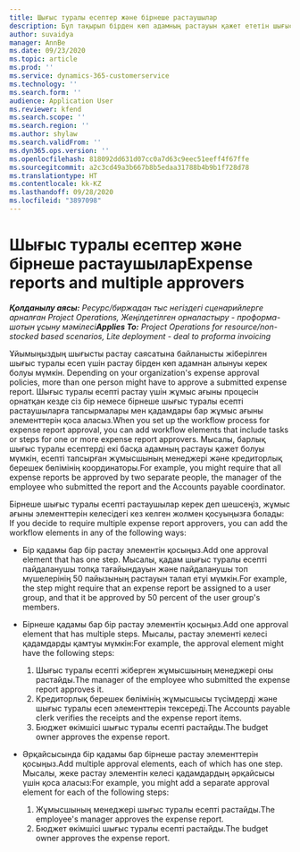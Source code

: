 ```yaml
---
title: Шығыс туралы есептер және бірнеше растаушылар
description: Бұл тақырып бірден көп адамның растауын қажет ететін шығыс туралы есептер жайлы ақпаратпен қамтамасыз етеді.
author: suvaidya
manager: AnnBe
ms.date: 09/23/2020
ms.topic: article
ms.prod: ''
ms.service: dynamics-365-customerservice
ms.technology: ''
ms.search.form: ''
audience: Application User
ms.reviewer: kfend
ms.search.scope: ''
ms.search.region: ''
ms.author: shylaw
ms.search.validFrom: ''
ms.dyn365.ops.version: ''
ms.openlocfilehash: 818092dd631d07cc0a7d63c9eec51eeff4f67ffe
ms.sourcegitcommit: a2c3cd49a3b667b8b5edaa31788b4b9b1f728d78
ms.translationtype: HT
ms.contentlocale: kk-KZ
ms.lasthandoff: 09/28/2020
ms.locfileid: "3897098"
---
```

# <a name="expense-reports-and-multiple-approvers"></a><span data-ttu-id="cb75a-103">Шығыс туралы есептер және бірнеше растаушылар</span><span class="sxs-lookup"><span data-stu-id="cb75a-103">Expense reports and multiple approvers</span></span>

<span data-ttu-id="cb75a-104">_**Қолданылу аясы:** Ресурс/биржадан тыс негіздегі сценарийлерге арналған Project Operations, Жеңілдетілген орналастыру - проформа-шотын ұсыну мәмілесі_</span><span class="sxs-lookup"><span data-stu-id="cb75a-104">_**Applies To:** Project Operations for resource/non-stocked based scenarios, Lite deployment - deal to proforma invoicing_</span></span>

<span data-ttu-id="cb75a-105">Ұйымыңыздың шығысты растау саясатына байланысты жіберілген шығыс туралы есеп үшін растау бірден көп адамнан алынуы керек болуы мүмкін.  </span><span class="sxs-lookup"><span data-stu-id="cb75a-105">Depending on your organization's expense approval policies, more than one person might have to approve a submitted expense report.</span></span> <span data-ttu-id="cb75a-106">Шығыс туралы есепті растау үшін жұмыс ағыны процесін орнатқан кезде сіз бір немесе бірнеше шығыс туралы есепті растаушыларға тапсырмалары мен қадамдары бар жұмыс ағыны элементтерін қоса аласыз.</span><span class="sxs-lookup"><span data-stu-id="cb75a-106">When you set up the workflow process for expense report approval, you can add workflow elements that include tasks or steps for one or more expense report approvers.</span></span> <span data-ttu-id="cb75a-107">Мысалы, барлық шығыс туралы есептерді екі басқа адамның растауы қажет болуы мүмкін, есепті тапсырған жұмысшының менеджері және кредиторлық берешек бөлімінің координаторы.</span><span class="sxs-lookup"><span data-stu-id="cb75a-107">For example, you might require that all expense reports be approved by two separate people, the manager of the employee who submitted the report and the Accounts payable coordinator.</span></span>

<span data-ttu-id="cb75a-108">Бірнеше шығыс туралы есепті растаушылар керек деп шешсеңіз, жұмыс ағыны элементтерін келесідегі кез келген жолмен қосуыңызға болады: </span><span class="sxs-lookup"><span data-stu-id="cb75a-108">If you decide to require multiple expense report approvers, you can add the workflow elements in any of the following ways:</span></span>

- <span data-ttu-id="cb75a-109">Бір қадамы бар бір растау элементін қосыңыз.</span><span class="sxs-lookup"><span data-stu-id="cb75a-109">Add one approval element that has one step.</span></span> <span data-ttu-id="cb75a-110">Мысалы, қадам шығыс туралы есепті пайдаланушы топқа тағайындауын және пайдаланушы топ мүшелерінің 50 пайызының растауын талап етуі мүмкін.</span><span class="sxs-lookup"><span data-stu-id="cb75a-110">For example, the step might require that an expense report be assigned to a user group, and that it be approved by 50 percent of the user group's members.</span></span>
- <span data-ttu-id="cb75a-111">Бірнеше қадамы бар бір растау элементін қосыңыз.</span><span class="sxs-lookup"><span data-stu-id="cb75a-111">Add one approval element that has multiple steps.</span></span> <span data-ttu-id="cb75a-112">Мысалы, растау элементі келесі қадамдарды қамтуы мүмкін:</span><span class="sxs-lookup"><span data-stu-id="cb75a-112">For example, the approval element might have the following steps:</span></span>

    1. <span data-ttu-id="cb75a-113">Шығыс туралы есепті жіберген жұмысшының менеджері оны растайды.</span><span class="sxs-lookup"><span data-stu-id="cb75a-113">The manager of the employee who submitted the expense report approves it.</span></span>
    2. <span data-ttu-id="cb75a-114">Кредиторлық берешек бөлімінің жұмысшысы түсімдерді және шығыс туралы есеп элементтерін тексереді.</span><span class="sxs-lookup"><span data-stu-id="cb75a-114">The Accounts payable clerk verifies the receipts and the expense report items.</span></span>
    3. <span data-ttu-id="cb75a-115">Бюджет өкімшісі шығыс туралы есепті растайды.</span><span class="sxs-lookup"><span data-stu-id="cb75a-115">The budget owner approves the expense report.</span></span>

- <span data-ttu-id="cb75a-116">Әрқайсысында бір қадамы бар бірнеше растау элементтерін қосыңыз.</span><span class="sxs-lookup"><span data-stu-id="cb75a-116">Add multiple approval elements, each of which has one step.</span></span> <span data-ttu-id="cb75a-117">Мысалы, жеке растау элементін келесі қадамдардың әрқайсысы үшін қоса аласыз:</span><span class="sxs-lookup"><span data-stu-id="cb75a-117">For example, you might add a separate approval element for each of the following steps:</span></span>

    1. <span data-ttu-id="cb75a-118">Жұмысшының менеджері шығыс туралы есепті растайды.</span><span class="sxs-lookup"><span data-stu-id="cb75a-118">The employee's manager approves the expense report.</span></span>
    2. <span data-ttu-id="cb75a-119">Бюджет өкімшісі шығыс туралы есепті растайды.</span><span class="sxs-lookup"><span data-stu-id="cb75a-119">The budget owner approves the expense report.</span></span>
